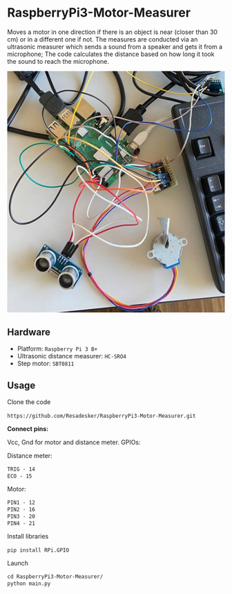 # RaspberryPi3-Motor-Measurer
Moves a motor in one direction if there is an object is near (closer than 30 cm) or in a different one if not. The measures are conducted via an ultrasonic measurer which sends a sound from a speaker and gets it from a microphone; The code calculates the distance based on how long it took the sound to reach the microphone.

![](/image-previewpng)

## Hardware

- Platform: `Raspberry Pi 3 B+`
- Ultrasonic distance measurer: `HC-SRO4`
- Step motor: `SBT0811`

## Usage
Clone the code

`https://github.com/Resadesker/RaspberryPi3-Motor-Measurer.git`

**Connect pins:**

Vcc, Gnd for motor and distance meter. GPIOs:

Distance meter: 
```
TRIG - 14
ECO - 15
```

Motor:
```
PIN1 - 12
PIN2 - 16
PIN3 - 20
PIN4 - 21
```

Install libraries

`
pip install RPi.GPIO
`

Launch

```
cd RaspberryPi3-Motor-Measurer/
python main.py
```
